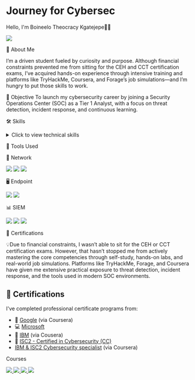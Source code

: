 # Journey for Cybersec

Hello, I'm Boineelo Theocracy Kgatejepe👨‍💻

<a href="https://linkedin.com"> <img src="https://img.shields.io/badge/-LinkedIn-0072b1?&style=for-the-badge&logo=linkedin&logoColor=white" /> </a>

🚀 About Me

I’m a driven student fueled by curiosity and purpose. Although financial constraints prevented me from sitting for the CEH and CCT certification exams, I’ve acquired hands-on experience through intensive training and platforms like TryHackMe, Coursera, and Forage’s job simulations—and I’m hungry to put those skills to work.

🎯 Objective
To launch my cybersecurity career by joining a Security Operations Center (SOC) as a Tier 1 Analyst, with a focus on threat detection, incident response, and continuous learning.

🛠️ Skills

<details>
<summary>Click to view technical skills</summary>

<br>

| Skill                                           | Associated Project                                |
|------------------------------------------------|--------------------------------------------------|
| SIEM Implementation and Log Analysis           | [Detection Lab](https://google.com)              |
| Network Traffic Monitoring and Attack Detection| [Detection Lab](https://google.com)              |
| Security Automation with Shuffle SOAR          | SOC Automation Lab                               |
| Incident Response Planning and Execution       | SOC Automation Lab                               |
| Case Management with TheHive                   | SOC Automation Lab                               |
| Scripting and Automation for Threat Mitigation | SOC Automation Lab                               |
| Threat Emulation via TryHackMe Labs            | [TryHackMe Profile](https://tryhackme.com)       |
| Role-Based Experience via Forage Simulations   | Mastercard, Datacom, AIG, Commonwealth           |

</details>

🧰 Tools Used

🔗 Network
<div> <img src="https://img.shields.io/badge/-Wireshark-1679A7?&style=for-the-badge&logo=Wireshark&logoColor=white" /> <img src="https://img.shields.io/badge/-Suricata-EF3B2D?&style=for-the-badge&logo=Suricata&logoColor=white" /> <img src="https://img.shields.io/badge/-Zeek-777BB4?&style=for-the-badge&logo=Zeek&logoColor=white" /> </div>

🖥️ Endpoint

<div> <img src="https://img.shields.io/badge/-Microsoft_Defender_for_Endpoint-00A4EF?&style=for-the-badge&logo=Microsoft&logoColor=white" /> <img src="https://img.shields.io/badge/-Velociraptor-4B275F?&style=for-the-badge&logo=Velociraptor&logoColor=white" /> </div>

📊 SIEM

<div> <img src="https://img.shields.io/badge/-Microsoft_Sentinel-0078D4?&style=for-the-badge&logo=Microsoft&logoColor=white" /> <img src="https://img.shields.io/badge/-Splunk-000000?&style=for-the-badge&logo=Splunk&logoColor=white" /> <img src="https://img.shields.io/badge/-Elastic-005571?&style=for-the-badge&logo=Elastic&logoColor=white" /> </div>

🧾 Certifications

💡Due to financial constraints, I wasn’t able to sit for the CEH or CCT certification exams. 
However, that hasn’t stopped me from actively mastering the core competencies through self-study, hands-on labs, and real-world job simulations. Platforms like TryHackMe, Forage, and Coursera have given me extensive practical exposure to threat detection, incident response, and the tools used in modern SOC environments.

## 🧾 Certifications

I've completed professional certificate programs from:

- 🧠 [Google](https://www.coursera.org/google) (via Coursera)
- 💻 [Microsoft](https://learn.microsoft.com/en-us/training/)
- 🧪 [IBM](https://www.ibm.com/training) (via Cousera)
- 🔐 [ISC2 - Certified in Cybersecurity (CC)](https://www.isc2.org/Certifications/CC)
- [IBM & ISC2 Cybersecurity specialist](https://www.coursera.org/google) (via Coursera)

Courses

 <a href="https://www.eccouncil.org/programs/certified-ethical-hacker-ceh/"> <img src="https://img.shields.io/badge/-CEH-000000?style=for-the-badge&logo=HackTheBox&logoColor=white" /> </a> 
 <a href="https://www.eccouncil.org/certifications/cct"> <img src="https://img.shields.io/badge/-CCT-005f73?style=for-the-badge&logo=TorBrowser&logoColor=white" /> </a> 
 <a href="https://www.coursera.org"> <img src="https://img.shields.io/badge/-Coursera-2A73CC?style=for-the-badge&logo=coursera&logoColor=white" /> </a> 
 <a href="https://www.theforage.com"> <img src="https://img.shields.io/badge/-Forage-4caf50?style=for-the-badge&logo=OpenSourceInitiative&logoColor=white" /> </a>

